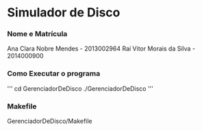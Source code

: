 # Simulador de Disco

### Nome e Matrícula ###
Ana Clara Nobre Mendes - 2013002964
Raí Vitor Morais da Silva - 2014000900

### Como Executar o programa ###
'''
cd GerenciadorDeDisco
./GerenciadorDeDisco
'''

### Makefile ###
GerenciadorDeDisco/Makefile

